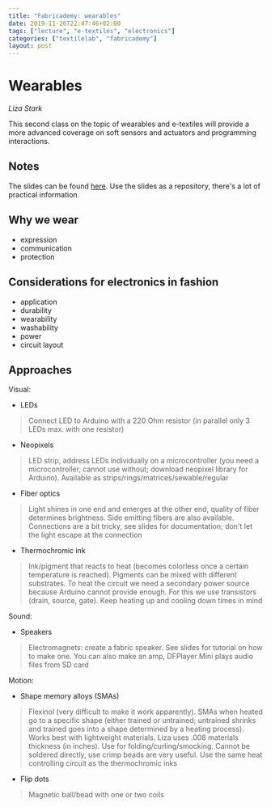 ```yaml
---
title: "Fabricademy: wearables"
date: 2019-11-26T22:47:46+02:00
tags: ["lecture", "e-textiles", "electronics"]
categories: ["textilelab", "fabricademy"]
layout: post
---
```


# Wearables 
_Liza Stark_

This second class on the topic of wearables and e-textiles will provide a more advanced coverage on soft sensors and actuators and programming interactions.

## Notes
The slides can be found [here](https://docs.google.com/presentation/d/1s_StEoFFkxUgGzaQmpCSZWH_IqyVzPo7st1fMzgCEDg/edit#slide=id.g6406fb76bb_0_0). Use the slides as a repository, there's a lot of practical information.

## Why we wear
- expression
- communication
- protection

## Considerations for electronics in fashion
- application
- durability
- wearability
- washability
- power
- circuit layout

## Approaches
Visual:
- LEDs
> Connect LED to Arduino with a 220 Ohm resistor (in parallel only 3 LEDs max. with one resistor) 
- Neopixels
> LED strip, address LEDs individually on a microcontroller (you need a microcontroller, cannot use without; download neopixel library for Arduino). Available as strips/rings/matrices/sewable/regular
- Fiber optics
> Light shines in one end and emerges at the other end, quality of fiber determines brightness. Side emitting fibers are also available. Connections are a bit tricky, see slides for documentation; don't let the light escape at the connection
- Thermochromic ink
> Ink/pigment that reacts to heat (becomes colorless once a certain temperature is reached). Pigments can be mixed with different substrates. To heat the circuit we need a secondary power source because Arduino cannot provide enough. For this we use transistors (drain, source, gate). Keep heating up and cooling down times in mind

Sound:
- Speakers
> Electromagnets: create a fabric speaker. See slides for tutorial on how to make one. You can also make an amp, DFPlayer Mini plays audio files from SD card

Motion: 
- Shape memory alloys (SMAs)
> Flexinol (very difficult to make it work apparently). SMAs when heated go to a specific shape (either trained or untrained; untrained shrinks and trained goes into a shape determined by a heating process). Works best with lightweight materials. Liza uses .008 materials thickness (in inches). Use for folding/curling/smocking. Cannot be soldered directly, use crimp beads are very useful. Use the same heat controlling circuit as the thermochromic inks
- Flip dots
> Magnetic ball/bead with one or two coils


